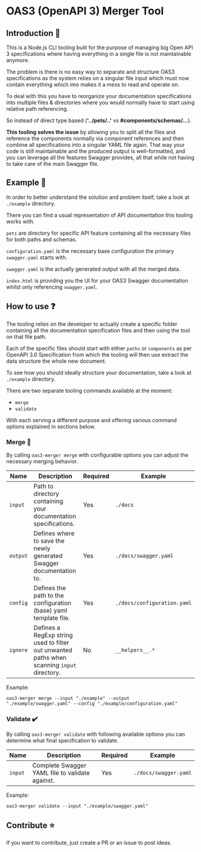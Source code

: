 # OAS3 (OpenAPI 3) Merger Tool

## Introduction 🔖

This is a Node.js CLI tooling built for the purpose of managing big Open API 3 specifications where having everything in
a single file is not maintainable anymore.

The problem is there is no easy way to separate and structure OAS3 specifications as the system relies on a singular
file input which must now contain everything which imo makes it a mess to read and operate on.

To deal with this you have to reorganize your documentation specifications into multiple files & directories where you
would normally have to start using relative path referencing.

So instead of direct type based (**'../pets/..'** vs **#components/schemas/...**).

**This tooling solves the issue** by allowing you to split all the files and reference the components normally via
component references and then combine all specifications into a singular YAML file again. That way your code is still
maintainable and the produced output is well-formatted, and you can leverage all the features Swagger provides, all that
while not having to take care of the main Swagger file.

## Example 📝

In order to better understand the solution and problem itself, take a look at `./example` directory.

There you can find a usual representation of API documentation this tooling works with.

`pets` are directory for specific API feature containing all the necessary files for both paths and schemas.

`configuration.yaml` is the necessary base configuration the primary `swagger.yaml` starts with.

`swagger.yaml` is the actually generated output with all the merged data.

`index.html` is providing you the UI for your OAS3 Swagger documentation whilst only referencing `swagger.yaml`.

## How to use ❓

The tooling relies on the developer to actually create a specific folder containing all the documentation specification
files and then using the tool on that file path.

Each of the specific files should start with either `paths` or `components` as per OpenAPI 3.0 Specification from which
the tooling will then use extract the data structure the whole new document.

To see how you should ideally structure your documentation, take a look at `./example` directory.

There are two separate tooling commands available at the moment:

- `merge`
- `validate`

With each serving a different purpose and offering various command options explained in sections below.

### Merge 📎

By calling `oas3-merger merge` with configurable options you can adjust the necessary merging behavior.

| Name     | Description                                                                                | Required | Example                     |
|----------|--------------------------------------------------------------------------------------------|----------|-----------------------------|
| `input`  | Path to directory containing your documentation specifications.                            | Yes      | `./docs`                    |
| `output` | Defines where to save the newly generated Swagger documentation to.                        | Yes      | `./docs/swagger.yaml`       |
| `config` | Defines the path to the configuration (base) yaml template file.                           | Yes      | `./docs/configuration.yaml` |
| `ignore` | Defines a RegExp string used to filter out unwanted paths when scanning `input` directory. | No       | `__helpers__.*`             |

Example:

`oas3-merger merge --input "./example" --output "./example/swagger.yaml" --config "./example/configuration.yaml"`

### Validate ✔️

By calling `oas3-merger validate` with following available options you can determine what final specification to
validate.

| Name    | Description                                     | Required | Example               |
|---------|-------------------------------------------------|----------|-----------------------|
| `input` | Complete Swagger YAML file to validate against. | Yes      | `./docs/swagger.yaml` |

Example:

`oas3-merger validate --input "./example/swagger.yaml"`

## Contribute ⭐

If you want to contribute, just create a PR or an issue to post ideas.
